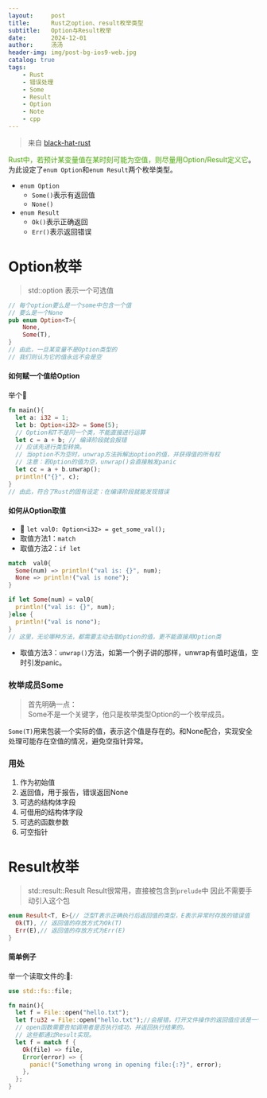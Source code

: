 ```yaml
---
layout:     post
title:      Rust之option、result枚举类型
subtitle:   Option与Result枚举
date:       2024-12-01
author:     汤汤
header-img: img/post-bg-ios9-web.jpg
catalog: true
tags:
    - Rust
    - 错误处理
    - Some
    - Result
    - Option
    - Note
    - cpp
---
```

> 来自 [black-hat-rust](https://github.com/skerkour/black-hat-rust) 

<font color="#46aa00">Rust中，若预计某变量值在某时刻可能为空值，则尽量用Option/Result定义它</font>。为此设定了`enum Option`和`enum Result`两个枚举类型。

+ `enum Option`
  + `Some()`表示有返回值
  + `None()`
+ `enum Result`
  + `Ok()`表示正确返回
  + `Err()`表示返回错误

# Option枚举
> std::option
> 表示一个可选值

```rust
// 每个option要么是一个some中包含一个值
// 要么是一个None
pub enum Option<T>{
    None,
    Some(T),
}
// 由此，一旦某变量不是Option类型的 
// 我们则认为它的值永远不会是空  
```

#### 如何赋一个值给Option
举个:chestnut:  

```rust
fn main(){
  let a: i32 = 1;
  let b: Option<i32> = Some(5);
  // Option和T不是同一个类，不能直接进行运算
  let c = a + b; // 编译阶段就会报错
  // 应该先进行类型转换。  
  // 当option不为空时，unwrap方法拆解出option的值，并获得值的所有权  
  // 注意：若Option的值为空，unwrap()会直接触发panic  
  let cc = a + b.unwrap(); 
  println!("{}", c);
}
// 由此，符合了Rust的固有设定：在编译阶段就能发现错误  
```
#### 如何从Option取值
- :chestnut: `let val0: Option<i32> = get_some_val();` 
- 取值方法1：`match`
- 取值方法2：`if let`

```rust
match  val0{
  Some(num) => println!("val is: {}", num);
  None => println!("val is none");
}

if let Some(num) = val0{
  println!("val is: {}", num);
}else {
  println!("val is none");
}
// 这里，无论哪种方法，都需要主动去取Option的值，更不能直接用Option类
```
- 取值方法3：`unwrap()`方法，如第一个例子讲的那样，unwrap有值时返值，空时引发panic。

### 枚举成员Some
> 首先明确一点：  
> Some不是一个关键字，他只是枚举类型Option的一个枚举成员。

`Some(T)`用来包装一个实际的值，表示这个值是存在的。和None配合，实现安全处理可能存在空值的情况，避免空指针异常。

### 用处
1. 作为初始值
2. 返回值，用于报告，错误返回None
3. 可选的结构体字段
4. 可借用的结构体字段
5. 可选的函数参数
6. 可空指针

# Result枚举  
> std::result::Result
> Result很常用，直接被包含到`prelude`中
> 因此不需要手动引入这个包

```rust
enum Result<T, E>{// 泛型T表示正确执行后返回值的类型，E表示异常时存放的错误值 
  Ok(T), // 返回值的存放方式为Ok(T)
  Err(E),// 返回值的存放方式为Err(E)
}
```
#### 简单例子 
举一个读取文件的::chestnut:: 

```rust
use std::fs::file;

fn main(){
  let f = File::open("hello.txt");
  let f:u32 = File::open("hello.txt");//会报错，打开文件操作的返回值应该是一个文件句柄，再不济也是个IO错误。不能是整型
  // open函数需要告知调用者是否执行成功，并返回执行结果的。
  // 这些都通过Result实现。
  let f = match f {
    Ok(file) => file,
    Error(error) => {
      panic!("Something wrong in opening file:{:?}", error);
    },
  };
}
```
